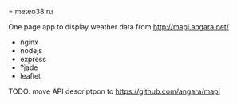= meteo38.ru

One page app to display weather data from http://mapi.angara.net/ 

- nginx
- nodejs
- express
- ?jade
- leaflet

TODO: move API descriptpon to https://github.com/angara/mapi
